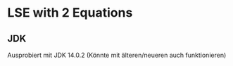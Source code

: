 # LSE with 2 Equations

## JDK
Ausprobiert mit JDK 14.0.2 (Könnte mit älteren/neueren auch funktionieren)
